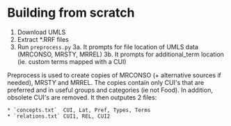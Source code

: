 
# Building from scratch

1. Download UMLS
2. Extract *.RRF files
3. Run `preprocess.py`
    3a. It prompts for file location of UMLS data (MRCONSO, MRSTY, MRREL)
    3b. It prompts for additional_term location (ie. custom terms mapped with a CUI)

Preprocess is used to create copies of MRCONSO (+ alternative sources if needed), MRSTY and MRREL. The copies contain only CUI's that are preferred and in useful groups and categories (ie not Food). In addition, obsolete CUI's are removed. It then outputes 2 files:

    * `concepts.txt`  CUI, Lat, Pref, Types, Terms
    * `relations.txt` CUI1, REL, CUI2

